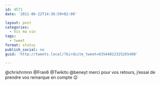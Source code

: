 ```yaml
---
id: 4571
date: '2011-06-22T14:36:59+02:00'

layout: post
categories:
  - Vis ma vie
tags:
  - tweet
format: status
publish_social: no
guid: 'http://tweets.local/?birdsite_tweet=83544012325265408'

---
```


@chrishrmnn @Fran6 @Twikito @beneyt merci pour vos retours, j’essai de prendre vos remarque en compte 😉